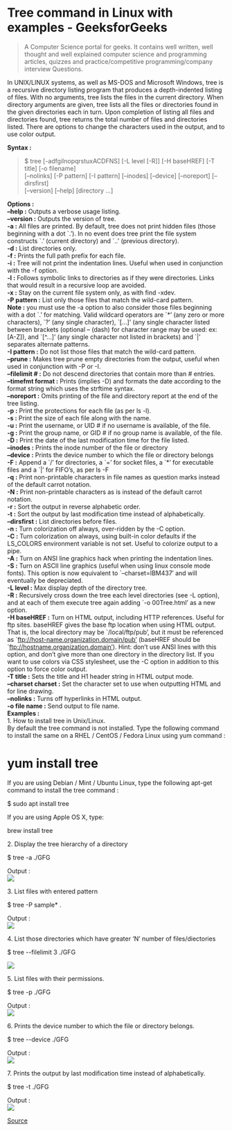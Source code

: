 # Tree command in Linux with examples - GeeksforGeeks

> A Computer Science portal for geeks. It contains well written, well thought and well explained computer science and programming articles, quizzes and practice/competitive programming/company interview Questions.

In UNIX/LINUX systems, as well as MS-DOS and Microsoft Windows, tree is a recursive directory listing program that produces a depth-indented listing of files. With no arguments, tree lists the files in the current directory. When directory arguments are given, tree lists all the files or directories found in the given directories each in turn. Upon completion of listing all files and directories found, tree returns the total number of files and directories listed. There are options to change the characters used in the output, and to use color output.

**Syntax :**

> $ tree \[-adfgilnopqrstuxACDFNS\] \[-L level \[-R\]\] \[-H baseHREF\] \[-T title\] \[-o filename\]  
> \[–nolinks\] \[-P pattern\] \[-I pattern\] \[–inodes\] \[–device\] \[–noreport\] \[–dirsfirst\]  
> \[–version\] \[–help\] \[directory …\]

**Options :**  
**–help :** Outputs a verbose usage listing.  
**–version :** Outputs the version of tree.  
**\-a :** All files are printed. By default, tree does not print hidden files (those beginning with a dot \`.’). In no event does tree print the file system constructs \`.’ (current directory) and \`..’ (previous directory).  
**\-d :** List directories only.  
**\-f :** Prints the full path prefix for each file.  
**\-i :** Tree will not print the indentation lines. Useful when used in conjunction with the -f option.  
**\-l :** Follows symbolic links to directories as if they were directories. Links that would result in a recursive loop are avoided.  
**\-x :** Stay on the current file system only, as with find -xdev.  
**\-P pattern :** List only those files that match the wild-card pattern.  
**Note :** you must use the -a option to also consider those files beginning with a dot \`.’ for matching. Valid wildcard operators are \`\*’ (any zero or more characters), \`?’ (any single character), \`\[…\]’ (any single character listed between brackets (optional – (dash) for character range may be used: ex: \[A-Z\]), and \`\[^…\]’ (any single character not listed in brackets) and \`|’ separates alternate patterns.  
**\-I pattern :** Do not list those files that match the wild-card pattern.  
**–prune :** Makes tree prune empty directories from the output, useful when used in conjunction with -P or -I.  
**–filelimit # :** Do not descend directories that contain more than # entries.  
**–timefmt format :** Prints (implies -D) and formats the date according to the format string which uses the strftime syntax.  
**–noreport :** Omits printing of the file and directory report at the end of the tree listing.  
**\-p :** Print the protections for each file (as per ls -l).  
**\-s :** Print the size of each file along with the name.  
**\-u :** Print the username, or UID # if no username is available, of the file.  
**\-g :** Print the group name, or GID # if no group name is available, of the file.  
**\-D :** Print the date of the last modification time for the file listed.  
**–inodes :** Prints the inode number of the file or directory  
**–device :** Prints the device number to which the file or directory belongs  
**\-F :** Append a \`/’ for directories, a \`=’ for socket files, a \`\*’ for executable files and a \`|’ for FIFO’s, as per ls -F  
**\-q :** Print non-printable characters in file names as question marks instead of the default carrot notation.  
**\-N :** Print non-printable characters as is instead of the default carrot notation.  
**\-r :** Sort the output in reverse alphabetic order.  
**\-t :** Sort the output by last modification time instead of alphabetically.  
**–dirsfirst :** List directories before files.  
**\-n :** Turn colorization off always, over-ridden by the -C option.  
**\-C :** Turn colorization on always, using built-in color defaults if the LS_COLORS environment variable is not set. Useful to colorize output to a pipe.  
**\-A :** Turn on ANSI line graphics hack when printing the indentation lines.  
**\-S :** Turn on ASCII line graphics (useful when using linux console mode fonts). This option is now equivalent to \`–charset=IBM437′ and will eventually be depreciated.  
**\-L level :** Max display depth of the directory tree.  
**\-R :** Recursively cross down the tree each level directories (see -L option), and at each of them execute tree again adding \`-o 00Tree.html’ as a new option.  
**\-H baseHREF :** Turn on HTML output, including HTTP references. Useful for ftp sites. baseHREF gives the base ftp location when using HTML output. That is, the local directory may be \`/local/ftp/pub’, but it must be referenced as \`ftp://host-name.organization.domain/pub’ (baseHREF should be \`ftp://hostname.organization.domain’). Hint: don’t use ANSI lines with this option, and don’t give more than one directory in the directory list. If you want to use colors via CSS stylesheet, use the -C option in addition to this option to force color output.  
**\-T title :** Sets the title and H1 header string in HTML output mode.  
**–charset charset :** Set the character set to use when outputting HTML and for line drawing.  
**–nolinks :** Turns off hyperlinks in HTML output.  
**\-o file name :** Send output to file name.  
**Examples :**  
1\. How to install tree in Unix/Linux.  
By default the tree command is not installed. Type the following command to install the same on a RHEL / CentOS / Fedora Linux using yum command :

# yum install tree

If you are using Debian / Mint / Ubuntu Linux, type the following apt-get command to install the tree command :

$ sudo apt install tree

If you are using Apple OS X, type:

brew install tree

2\. Display the tree hierarchy of a directory

$ tree -a ./GFG

Output :  
[![](https://media.geeksforgeeks.org/wp-content/uploads/tree1-5.png)](https://media.geeksforgeeks.org/wp-content/uploads/tree1-5.png)

3\. List files with entered pattern

$ tree -P sample\* .

Output :  
[![](https://media.geeksforgeeks.org/wp-content/uploads/tree2-6.png)](https://media.geeksforgeeks.org/wp-content/uploads/tree2-6.png)

4\. List those directories which have greater ‘N’ number of files/diectories

$ tree --filelimit 3 ./GFG

[![](https://media.geeksforgeeks.org/wp-content/uploads/tree3-2.png)](https://media.geeksforgeeks.org/wp-content/uploads/tree3-2.png)

5\. List files with their permissions.

$ tree -p ./GFG

Output :  
[![](https://media.geeksforgeeks.org/wp-content/uploads/tree4-2.png)](https://media.geeksforgeeks.org/wp-content/uploads/tree4-2.png)

6\. Prints the device number to which the file or directory belongs.

$ tree --device ./GFG

Output :  
[![](https://media.geeksforgeeks.org/wp-content/uploads/tree5.png)](https://media.geeksforgeeks.org/wp-content/uploads/tree5.png)

7\. Prints the output by last modification time instead of alphabetically.

$ tree -t ./GFG

Output :  
[![](https://media.geeksforgeeks.org/wp-content/uploads/tree6.png)](https://media.geeksforgeeks.org/wp-content/uploads/tree6.png)

[Source](https://www.geeksforgeeks.org/tree-command-unixlinux/)
